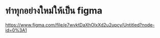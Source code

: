 # ทำทุกอย่างใหม่ให้เป็น figma

https://www.figma.com/file/e7wvktDaXhOlxXd2u2upcy/Untitled?node-id=0%3A1